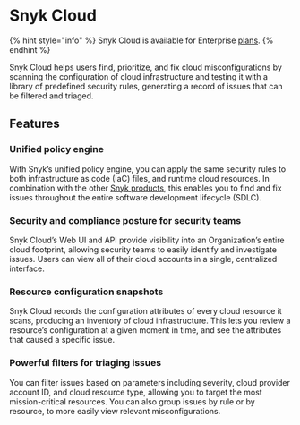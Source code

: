 # Snyk Cloud

{% hint style="info" %}
Snyk Cloud is available for Enterprise [plans](https://snyk.io/plans/).
{% endhint %}

Snyk Cloud helps users find, prioritize, and fix cloud misconfigurations by scanning the configuration of cloud infrastructure and testing it with a library of predefined security rules, generating a record of issues that can be filtered and triaged.

## Features

### Unified policy engine

With Snyk’s unified policy engine, you can apply the same security rules to both infrastructure as code (IaC) files, and runtime cloud resources. In combination with the other [Snyk products](../../products/snyk-cloud/broken-reference/), this enables you to find and fix issues throughout the entire software development lifecycle (SDLC).

### Security and compliance posture for security teams

Snyk Cloud’s Web UI and API provide visibility into an Organization’s entire cloud footprint, allowing security teams to easily identify and investigate issues. Users can view all of their cloud accounts in a single, centralized interface.

### Resource configuration snapshots

Snyk Cloud records the configuration attributes of every cloud resource it scans, producing an inventory of cloud infrastructure. This lets you review a resource’s configuration at a given moment in time, and see the attributes that caused a specific issue.

### Powerful filters for triaging issues

You can filter issues based on parameters including severity, cloud provider account ID, and cloud resource type, allowing you to target the most mission-critical resources. You can also group issues by rule or by resource, to more easily view relevant misconfigurations.
